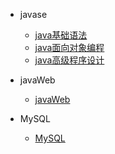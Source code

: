 
* javase
    * [java基础语法](01_java/01_Java%E8%AF%AD%E6%B3%95%E5%9F%BA%E7%A1%80.md)
    * [java面向对象编程](01_java/02_Java%E9%9D%A2%E5%90%91%E5%AF%B9%E8%B1%A1%E7%BC%96%E7%A8%8B.md)
    * [java高级程序设计](01_java/03_Java%E9%AB%98%E7%BA%A7%E7%A8%8B%E5%BA%8F%E8%AE%BE%E8%AE%A1.md)

* javaWeb
    * [javaWeb](02_javaWeb/JavaWeb.md)

* MySQL
    * [MySQL](03_MySQL/README.md)
